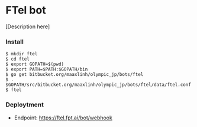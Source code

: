 # FTel bot
[Description here]

### Install
```
$ mkdir ftel
$ cd ftel
$ export GOPATH=$(pwd)
$ export PATH=$PATH:$GOPATH/bin
$ go get bitbucket.org/maaxlinh/olympic_jp/bots/ftel
$ . $GOPATH/src/bitbucket.org/maaxlinh/olympic_jp/bots/ftel/data/ftel.conf
$ ftel
```

### Deploytment
- Endpoint: https://ftel.fpt.ai/bot/webhook